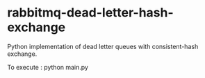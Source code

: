 # rabbitmq-dead-letter-hash-exchange

Python implementation of dead letter queues with consistent-hash exchange.

To execute :
python main.py
